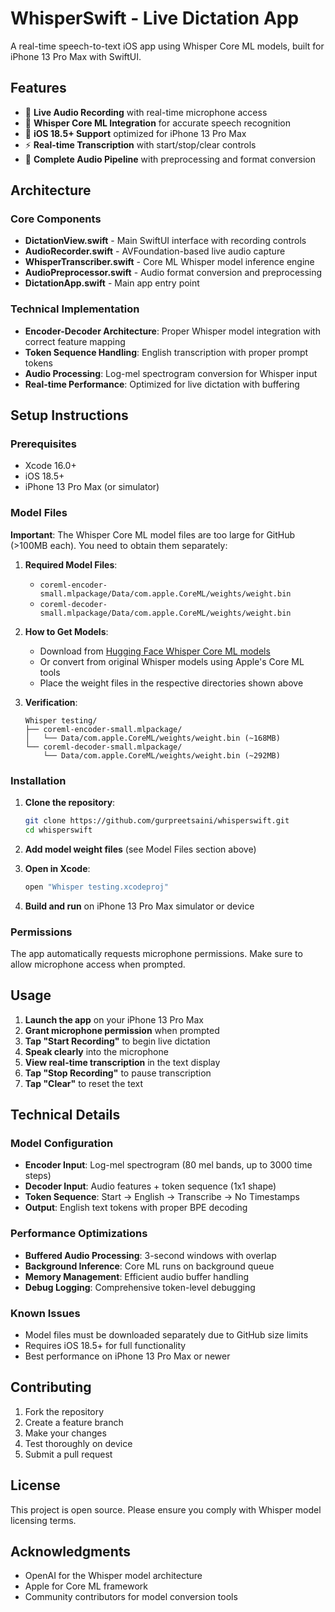 # WhisperSwift - Live Dictation App

A real-time speech-to-text iOS app using Whisper Core ML models, built for iPhone 13 Pro Max with SwiftUI.

## Features

- 🎤 **Live Audio Recording** with real-time microphone access
- 🧠 **Whisper Core ML Integration** for accurate speech recognition
- 📱 **iOS 18.5+ Support** optimized for iPhone 13 Pro Max
- ⚡ **Real-time Transcription** with start/stop/clear controls
- 🔧 **Complete Audio Pipeline** with preprocessing and format conversion

## Architecture

### Core Components

- **DictationView.swift** - Main SwiftUI interface with recording controls
- **AudioRecorder.swift** - AVFoundation-based live audio capture
- **WhisperTranscriber.swift** - Core ML Whisper model inference engine
- **AudioPreprocessor.swift** - Audio format conversion and preprocessing
- **DictationApp.swift** - Main app entry point

### Technical Implementation

- **Encoder-Decoder Architecture**: Proper Whisper model integration with correct feature mapping
- **Token Sequence Handling**: English transcription with proper prompt tokens
- **Audio Processing**: Log-mel spectrogram conversion for Whisper input
- **Real-time Performance**: Optimized for live dictation with buffering

## Setup Instructions

### Prerequisites

- Xcode 16.0+
- iOS 18.5+
- iPhone 13 Pro Max (or simulator)

### Model Files

**Important**: The Whisper Core ML model files are too large for GitHub (>100MB each). You need to obtain them separately:

1. **Required Model Files**:
   - `coreml-encoder-small.mlpackage/Data/com.apple.CoreML/weights/weight.bin`
   - `coreml-decoder-small.mlpackage/Data/com.apple.CoreML/weights/weight.bin`

2. **How to Get Models**:
   - Download from [Hugging Face Whisper Core ML models](https://huggingface.co/models?other=whisper)
   - Or convert from original Whisper models using Apple's Core ML tools
   - Place the weight files in the respective directories shown above

3. **Verification**:
   ```
   Whisper testing/
   ├── coreml-encoder-small.mlpackage/
   │   └── Data/com.apple.CoreML/weights/weight.bin (~168MB)
   └── coreml-decoder-small.mlpackage/
       └── Data/com.apple.CoreML/weights/weight.bin (~292MB)
   ```

### Installation

1. **Clone the repository**:
   ```bash
   git clone https://github.com/gurpreetsaini/whisperswift.git
   cd whisperswift
   ```

2. **Add model weight files** (see Model Files section above)

3. **Open in Xcode**:
   ```bash
   open "Whisper testing.xcodeproj"
   ```

4. **Build and run** on iPhone 13 Pro Max simulator or device

### Permissions

The app automatically requests microphone permissions. Make sure to allow microphone access when prompted.

## Usage

1. **Launch the app** on your iPhone 13 Pro Max
2. **Grant microphone permission** when prompted
3. **Tap "Start Recording"** to begin live dictation
4. **Speak clearly** into the microphone
5. **View real-time transcription** in the text display
6. **Tap "Stop Recording"** to pause transcription
7. **Tap "Clear"** to reset the text

## Technical Details

### Model Configuration

- **Encoder Input**: Log-mel spectrogram (80 mel bands, up to 3000 time steps)
- **Decoder Input**: Audio features + token sequence (1x1 shape)
- **Token Sequence**: Start → English → Transcribe → No Timestamps
- **Output**: English text tokens with proper BPE decoding

### Performance Optimizations

- **Buffered Audio Processing**: 3-second windows with overlap
- **Background Inference**: Core ML runs on background queue
- **Memory Management**: Efficient audio buffer handling
- **Debug Logging**: Comprehensive token-level debugging

### Known Issues

- Model files must be downloaded separately due to GitHub size limits
- Requires iOS 18.5+ for full functionality
- Best performance on iPhone 13 Pro Max or newer

## Contributing

1. Fork the repository
2. Create a feature branch
3. Make your changes
4. Test thoroughly on device
5. Submit a pull request

## License

This project is open source. Please ensure you comply with Whisper model licensing terms.

## Acknowledgments

- OpenAI for the Whisper model architecture
- Apple for Core ML framework
- Community contributors for model conversion tools
